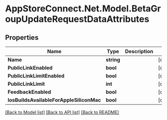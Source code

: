 # AppStoreConnect.Net.Model.BetaGroupUpdateRequestDataAttributes

## Properties

Name | Type | Description | Notes
------------ | ------------- | ------------- | -------------
**Name** | **string** |  | [optional] 
**PublicLinkEnabled** | **bool** |  | [optional] 
**PublicLinkLimitEnabled** | **bool** |  | [optional] 
**PublicLinkLimit** | **int** |  | [optional] 
**FeedbackEnabled** | **bool** |  | [optional] 
**IosBuildsAvailableForAppleSiliconMac** | **bool** |  | [optional] 

[[Back to Model list]](../README.md#documentation-for-models) [[Back to API list]](../README.md#documentation-for-api-endpoints) [[Back to README]](../README.md)

